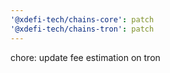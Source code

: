 ```yaml
---
'@xdefi-tech/chains-core': patch
'@xdefi-tech/chains-tron': patch
---
```


chore: update fee estimation on tron
